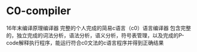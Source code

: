 # C0-compiler
16年末编译原理编译器
完整的个人完成的简易c语言（c0）语言编译器
包含完整的，独立完成的词法分析，语法分析，语义分析，符号表管理，以及完成的P-code解释执行程序，能运行符合c0文法的c语言程序并得到正确结果

